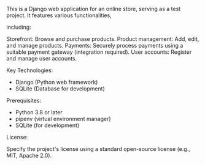 This is a Django web application for an online store, serving as a test project. It features various functionalities, 

including:

Storefront:
Browse and purchase products.
Product management: Add, edit, and manage products.
Payments: Securely process payments using a suitable payment gateway (integration required).
User accounts: Register and manage user accounts.


Key Technologies:
- Django (Python web framework)
- SQLite (Database for development)

 Prerequisites:
- Python 3.8 or later
- pipenv (virtual environment manager)
- SQLite (for development)
  
 License:

Specify the project's license using a standard open-source license (e.g., MIT, Apache 2.0).

